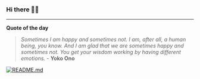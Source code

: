 ### Hi there 👋🏻


---

**Quote of the day**

> *Sometimes I am happy and sometimes not. I am, after all, a human being, you know. And I am glad that we are sometimes happy and sometimes not. You get your wisdom working by having different emotions.* - **Yoko Ono** 

[![README.md](https://github.com/marcolovazzano/marcolovazzano/actions/workflows/readme.yml/badge.svg?branch=main)](https://github.com/marcolovazzano/marcolovazzano/actions/workflows/readme.yml)
